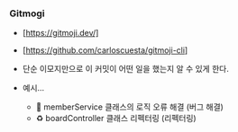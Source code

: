 
### Gitmogi

- [https://gitmoji.dev/]
- [https://github.com/carloscuesta/gitmoji-cli]

- 단순 이모지만으로 이 커밋이 어떤 일을 했는지 알 수 있게 한다.
- 예시…
    - 🐛 memberService 클래스의 로직 오류 해결 (버그 해결)
    - ♻️ boardController 클래스 리펙터링 (리펙터링)
